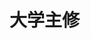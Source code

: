 # 大学主修
<frame ribbon="Day 14" src="//player.bilibili.com/player.html?aid=569061643&bvid=BV1fv4y157VC&cid=1070321039&p=14" scrolling="no" border="0" frameborder="no" framespacing="0" allowfullscreen="true"> </frame>
<br />
<dialog>
# Hi Sam, are you enjoying university?
## Yes, [sophomore/n.] year is much better than [freshman/n./2] year.
I made a new group of friends and joined several clubs.
# That's great to hear. What's your [major/n./2]?
## My major is Business Administration, with a [minor/n./2] in French.
# That must keep you busy.
## Yes, the [workload/n.] is heavy, but I enjoy what I'm studying.
# That's good. Do you plan to [graduate/n.] in four years?
## I plan to graduate in five years because I hope to do a one-year exchange program in France.
# That sounds exciting. All the best.
## Thanks!
</dialog>
